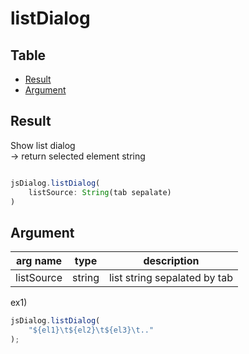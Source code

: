 # listDialog


Table
-----------------

* [Result](#result)
* [Argument](#argument)


## Result

Show list dialog    
-> return selected element string  


```js.js

jsDialog.listDialog(
	listSource: String(tab sepalate)
)

```

## Argument

| arg name | type | description |
| -------- | -------- | -------- |
| listSource | string | list string sepalated by tab |

ex1)

```js.js
jsDialog.listDialog(
	"${el1}\t${el2}\t${el3}\t.."
);
```
